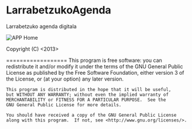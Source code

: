LarrabetzukoAgenda
==================

Larrabetzuko agenda digitala

![APP Home](https://github.com/ercillagorka/LarrabetzukoAgenda/Menua.jpg?raw=true)



Copyright (C) <2013>  <gorka ercilla>

==================
    This program is free software: you can redistribute it and/or modify
    it under the terms of the GNU General Public License as published by
    the Free Software Foundation, either version 3 of the License, or
    (at your option) any later version.

    This program is distributed in the hope that it will be useful,
    but WITHOUT ANY WARRANTY; without even the implied warranty of
    MERCHANTABILITY or FITNESS FOR A PARTICULAR PURPOSE.  See the
    GNU General Public License for more details.

    You should have received a copy of the GNU General Public License
    along with this program.  If not, see <http://www.gnu.org/licenses/>.
